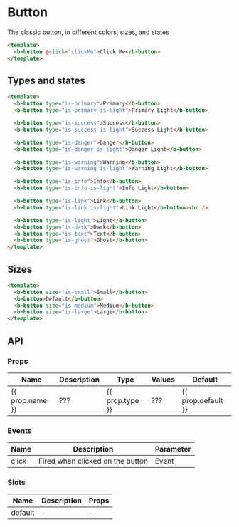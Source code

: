 <script setup>
import { props } from '../../src/components/button/button.ts'

const mappedProps = Object.entries(props)
  .map(prop => {
    const [ key, val ] = prop

    let type

    if (val.type === undefined) {
      type = val.name
    } else {
      type = val.type.name
    }

    return {
      name: key,
      type,
      default: val.default ?? '-'
    }
  })
  // .map(prop => `| ${prop.name} | ??? | ${prop.type} | ??? | ${prop.default} |`)
</script>

# Button

The classic button, in different colors, sizes, and states

```html
<template>
  <b-button @click="clickMe">Click Me</b-button>
</template>
```

## Types and states

```html
<template>
  <b-button type="is-primary">Primary</b-button>
  <b-button type="is-primary is-light">Primary Light</b-button>

  <b-button type="is-success">Success</b-button>
  <b-button type="is-success is-light">Success Light</b-button>

  <b-button type="is-danger">Danger</b-button>
  <b-button type="is-danger is-light">Danger Light</b-button>

  <b-button type="is-warning">Warning</b-button>
  <b-button type="is-warning is-light">Warning Light</b-button>

  <b-button type="is-info">Info</b-button>
  <b-button type="is-info is-light">Info Light</b-button>

  <b-button type="is-link">Link</b-button>
  <b-button type="is-link is-light">Link Light</b-button><br />

  <b-button type="is-light">Light</b-button>
  <b-button type="is-dark">Dark</b-button>
  <b-button type="is-text">Text</b-button>
  <b-button type="is-ghost">Ghost</b-button>
</template>
```

## Sizes

```html
<template>
  <b-button size="is-small">Small</b-button>
  <b-button>Default</b-button>
  <b-button size="is-medium">Medium</b-button>
  <b-button size="is-large">Large</b-button>
</template>
```

## API

### Props

<table>
<thead><tr><th>Name</th><th>Description</th><th>Type</th><th>Values</th><th>Default</th></tr></thead>
<tbody>
<tr v-for="prop in mappedProps">
  <td>{{ prop.name }}</td>
  <td>???</td>
  <td>{{ prop.type }}</td>
  <td>???</td>
  <td>{{ prop.default }}</td>
</tr>
</tbody>
</table>

### Events

| Name | Description | Parameter |
|--|--|--|
| click | Fired when clicked on the button | Event |

### Slots

| Name | Description | Props |
|--|--|--|
| default | - | - |

